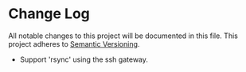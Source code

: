 # Change Log

All notable changes to this project will be documented in this file.
This project adheres to [Semantic Versioning](http://semver.org/).

- Support 'rsync' using the ssh gateway.
